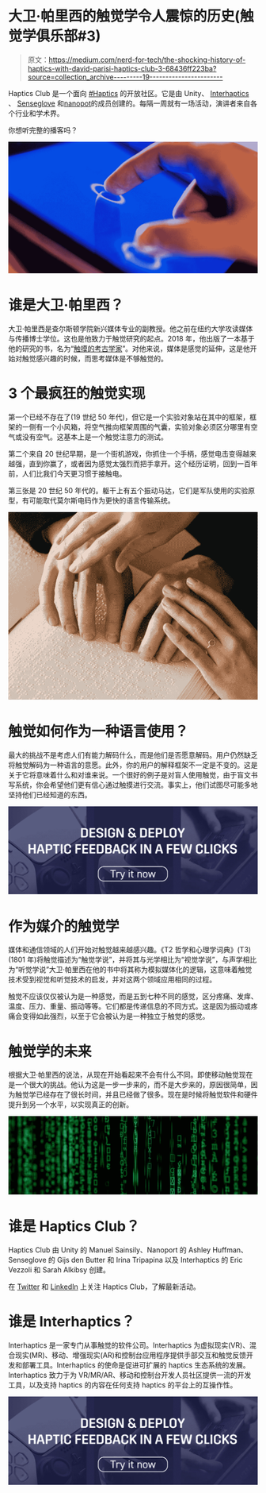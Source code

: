 # 大卫·帕里西的触觉学令人震惊的历史(触觉学俱乐部#3)

> 原文：<https://medium.com/nerd-for-tech/the-shocking-history-of-haptics-with-david-parisi-haptics-club-3-68436ff223ba?source=collection_archive---------19----------------------->

Haptics Club 是一个面向 [#Haptics](https://twitter.com/search?q=%23Haptics&src=hashtag_click) 的开放社区。它是由 Unity、 [Interhaptics](https://www.interhaptics.com/) 、 [Senseglove](https://www.senseglove.com/) 和[nanopot](https://nanoport.io/)的成员创建的。每隔一周就有一场活动，演讲者来自各个行业和学术界。

你想听完整的播客吗？

![](img/a0706610c0744a4b3457c5f23ca8cadc.png)

# 谁是大卫·帕里西？

大卫·帕里西是查尔斯顿学院新兴媒体专业的副教授。他之前在纽约大学攻读媒体与传播博士学位。这也是他致力于触觉研究的起点。2018 年，他出版了一本基于他的研究的书，名为“[触摸的考古学家](https://www.amazon.com/Archaeologies-Touch-Interfacing-Electricity-Computing/dp/151790059X)”。对他来说，媒体是感觉的延伸，这是他开始对触觉感兴趣的时候，而思考媒体是不够触觉的。

# **3 个最疯狂的触觉实现**

第一个已经不存在了(19 世纪 50 年代)，但它是一个实验对象站在其中的框架，框架的一侧有一个小风箱，将空气推向框架周围的气囊，实验对象必须区分哪里有空气或没有空气。这基本上是一个触觉注意力的测试。

第二个来自 20 世纪早期，是一个街机游戏，你抓住一个手柄，感觉电击变得越来越强，直到你赢了，或者因为感觉太强烈而把手拿开。这个经历证明，回到一百年前，人们比我们今天更习惯于接触电。

第三张是 20 世纪 50 年代的。躯干上有五个振动马达，它们是军队使用的实验原型，有可能取代莫尔斯电码作为更快的语言传输系统。

![](img/562c5a8f2aa49139e45a70119bee44b6.png)

# **触觉如何作为一种语言使用？**

最大的挑战不是考虑人们有能力解码什么，而是他们是否愿意解码。用户仍然缺乏将触觉解码为一种语言的意愿。此外，你的用户的解释框架不一定是不变的。这是关于它将意味着什么和对谁来说。一个很好的例子是对盲人使用触觉，由于盲文书写系统，你会希望他们更有信心通过触摸进行交流。事实上，他们试图尽可能多地坚持他们已经知道的东西。

[![](img/bc0489244e8b37e0d048d0ee28666ad2.png)](https://www.interhaptics.com/products/haptics-for-vr-and-mr)

# **作为媒介的触觉学**

媒体和通信领域的人们开始对触觉越来越感兴趣。《T2 哲学和心理学词典》(T3)(1801 年)将触觉描述为“触觉学说”，并将其与光学相比为“视觉学说”，与声学相比为“听觉学说”大卫·帕里西在他的书中将其称为模拟媒体化的逻辑，这意味着触觉技术受到视觉和听觉技术的启发，并对这两个领域应用相同的过程。

触觉不应该仅仅被认为是一种感觉，而是五到七种不同的感觉，区分疼痛、发痒、温度、压力、重量、振动等等。它们都是传递信息的不同方式。这是因为振动或疼痛会变得如此强烈，以至于它会被认为是一种独立于触觉的感觉。

# **触觉学的未来**

根据大卫·帕里西的说法，从现在开始看起来不会有什么不同。即使移动触觉现在是一个很大的挑战。他认为这是一步一步来的，而不是大步来的，原因很简单，因为触觉学已经存在了很长时间，并且已经做了很多。现在是时候将触觉软件和硬件提升到另一个水平，以实现真正的创新。

![](img/2f634fe0769291a9588e46eae028cd6e.png)

# **谁是 Haptics Club？**

Haptics Club 由 Unity 的 Manuel Sainsily、Nanoport 的 Ashley Huffman、Senseglove 的 Gijs den Butter 和 Irina Tripapina 以及 Interhaptics 的 Eric Vezzoli 和 Sarah Alkibsy 创建。

在 [Twitter](https://twitter.com/HapticsClub) 和 [LinkedIn](https://www.linkedin.com/company/haptics-club/) 上关注 Haptics Club，了解最新活动。

# **谁是 Interhaptics？**

Interhaptics 是一家专门从事触觉的软件公司。Interhaptics 为虚拟现实(VR)、混合现实(MR)、移动、增强现实(AR)和控制台应用程序提供手部交互和触觉反馈开发和部署工具。Interhaptics 的使命是促进可扩展的 haptics 生态系统的发展。Interhaptics 致力于为 VR/MR/AR、移动和控制台开发人员社区提供一流的开发工具，以及支持 haptics 的内容在任何支持 haptics 的平台上的互操作性。

[![](img/bc0489244e8b37e0d048d0ee28666ad2.png)](https://www.interhaptics.com/products/haptics-for-vr-and-mr)